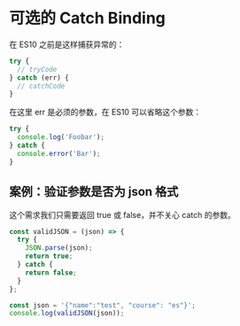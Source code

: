 # 可选的 Catch Binding

在 ES10 之前是这样捕获异常的：

```js
try {
  // tryCode
} catch (err) {
  // catchCode
}
```

在这里 err 是必须的参数，在 ES10 可以省略这个参数：

```js
try {
  console.log('Foobar');
} catch {
  console.error('Bar');
}
```

## 案例：验证参数是否为 json 格式

这个需求我们只需要返回 true 或 false，并不关心 catch 的参数。

```js
const validJSON = (json) => {
  try {
    JSON.parse(json);
    return true;
  } catch {
    return false;
  }
};

const json = '{"name":"test", "course": "es"}';
console.log(validJSON(json));
```
